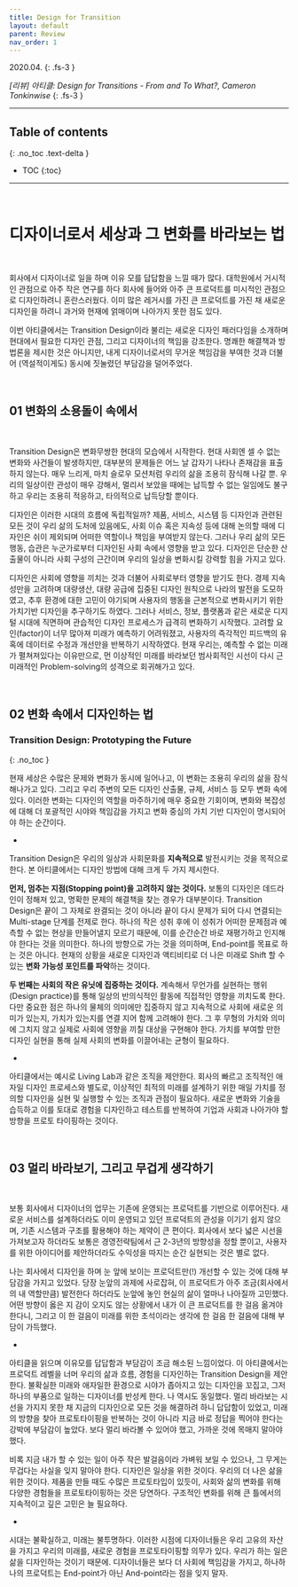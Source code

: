 ```yaml
---
title: Design for Transition
layout: default
parent: Review
nav_order: 1
---
```


2020.04.
{: .fs-3 }

_[리뷰] 아티클: Design for Transitions - From and To What?, Cameron Tonkinwise_
{: .fs-3 }

---

## Table of contents
{: .no_toc .text-delta }

- TOC
{:toc}


---

<br/>

# 디자이너로서 세상과 그 변화를 바라보는 법

<br/>

회사에서 디자이너로 일을 하며 이유 모를 답답함을 느낄 때가 많다. 대학원에서 거시적인 관점으로 아주 작은 연구를 하다 회사에 들어와 아주 큰 프로덕트를 미시적인 관점으로 디자인하려니 혼란스러웠다. 이미 많은 레거시를 가진 큰 프로덕트를 가진 채 새로운 디자인을 하려니 과거와 현재에 얽매이며 나아가지 못한 점도 있다.

이번 아티클에서는 Transition Design이라 불리는 새로운 디자인 패러다임을 소개하며 현대에서 필요한 디자인 관점, 그리고 디자이너의 책임을 강조한다. 명쾌한 해결책과 방법론을 제시한 것은 아니지만, 내게 디자이너로서의 무거운 책임감을 부여한 것과 더불어 (역설적이게도) 동시에 짓눌렸던 부담감을 덜어주었다.

<br/>

## 01 변화의 소용돌이 속에서

<br/>

Transition Design은 변화무쌍한 현대의 모습에서 시작한다. 현대 사회엔 셀 수 없는 변화와 사건들이 발생하지만, 대부분의 문제들은 어느 날 갑자기 나타나 존재감을 표출하지 않는다. 매우 느리게, 마치 슬로우 모션처럼 우리의 삶을 조용히 잠식해 나갈 뿐. 우리의 일상이란 관성이 매우 강해서, 멀리서 보았을 때에는 납득할 수 없는 일임에도 불구하고 우리는 조용히 적응하고, 타의적으로 납득당할 뿐이다.

디자인은 이러한 시대의 흐름에 독립적일까? 제품, 서비스, 시스템 등 디자인과 관련된 모든 것이 우리 삶의 도처에 있음에도, 사회 이슈 혹은 지속성 등에 대해 논의할 때에 디자인은 쉬이 제외되며 어떠한 역할이나 책임을 부여받지 않는다. 그러나 우리 삶의 모든 행동, 습관은 누군가로부터 디자인된 사회 속에서 영향을 받고 있다. 디자인은 단순한 산출물이 아니라 사회 구성의 근간이며 우리의 일상을 변화시킬 강력할 힘을 가지고 있다. 

디자인은 사회에 영향을 끼치는 것과 더불어 사회로부터 영향을 받기도 한다. 경제 지속성만을 고려하며 대량생산, 대량 공급에 집중된 디자인 원칙으로 나라의 발전을 도모하였고, 추후 환경에 대한 고민이 야기되며 사용자의 행동을 근본적으로 변화시키기 위한 가치기반 디자인을 추구하기도 하였다. 그러나 서비스, 정보, 플랫폼과 같은 새로운 디지털 시대에 직면하며 관습적인 디자인 프로세스가 급격히 변화하기 시작했다. 고려할 요인(factor)이 너무 많아져 미래가 예측하기 어려워졌고, 사용자의 즉각적인 피드백의 유혹에 데이터로 수정과 개선만을 반복하기 시작하였다. 현재 우리는, 예측할 수 없는 미래가 펼쳐져있다는 이유만으로, 먼 이상적인 미래를 바라보던 범사회적인 시선이 다시 근미래적인 Problem-solving의 성격으로 회귀해가고 있다.

<br/>

## 02 변화 속에서 디자인하는 법

### Transition Design: Prototyping the Future 
{: .no_toc }

현재 세상은 수많은 문제와 변화가 동시에 일어나고, 이 변화는 조용히 우리의 삶을 잠식해나가고 있다. 그리고 우리 주변의 모든 디자인 산출물, 규제, 서비스 등 모두 변화 속에 있다. 이러한 변화는 디자인의 역할을 마주하기에 매우 중요한 기회이며, 변화와 복잡성에 대해 더 포괄적인 시야와 책임감을 가지고 변화 중심의 가치 기반 디자인이 명시되어야 하는 순간이다. 

-

Transition Design은 우리의 일상과 사회문화를 **지속적으로** 발전시키는 것을 목적으로 한다. 본 아티클에서는 디자인 방법에 대해 크게 두 가지 제시한다.

**먼저, 멈추는 지점(Stopping point)을 고려하지 않는 것이다.** 보통의 디자인은 데드라인이 정해져 있고, 명확한 문제의 해결책을 찾는 경우가 대부분이다. Transition Design은 끝이 그 자체로 완결되는 것이 아니라 끝이 다시 문제가 되어 다시 연결되는 Multi-stage 단계를 전제로 한다. 하나의 작은 성취 후에 이 성취가 어떠한 문제점과 예측할 수 없는 현상을 만들어낼지 모르기 때문에, 이를 순간순간 바로 재평가하고 인지해야 한다는 것을 의미한다. 하나의 방향으로 가는 것을 의미하며, End-point를 목표로 하는 것은 아니다. 현재의 상황을 새로운 디자인과 액티비티로 더 나은 미래로 Shift 할 수 있는 **변화 가능성 포인트를 파악**하는 것이다.

**두 번째는 사회의 작은 유닛에 집중하는 것이다.** 계속해서 무언가를 실현하는 행위(Design practice)를 통해 일상의 반의식적인 활동에 직접적인 영향을 끼치도록 한다. 다만 중요한 점은 하나의 물체의 의미에만 집중하지 않고 지속적으로 사회에 새로운 의미가 있는지, 가치가 있는지를 연결 지어 함께 고려해야 한다. 그 후 무형의 가치와 의미에 그치지 않고 실제로 사회에 영향을 끼칠 대상을 구현해야 한다. 가치를 부여할 만한 디자인 실현을 통해 실제 사회의 변화를 이끌어내는 균형이 필요하다.

-

아티클에서는 예시로 Living Lab과 같은 조직을 제안한다. 회사의 빠르고 조직적인 애자일 디자인 프로세스와 별도로, 이상적인 최적의 미래를 설계하기 위한 매일 가치를 정의할 디자인을 실현 및 실행할 수 있는 조직과 관점이 필요하다. 새로운 변화와 기술을 습득하고 이를 토대로 경험을 디자인하고 테스트를 반복하여 기업과 사회과 나아가야 할 방향을 프로토 타이핑하는 것이다.

<br/>

## 03 멀리 바라보기, 그리고 무겁게 생각하기

<br/>

보통 회사에서 디자이너의 업무는 기존에 운영되는 프로덕트를 기반으로 이루어진다. 새로운 서비스를 설계하더라도 이미 운영되고 있던 프로덕트의 관성을 이기기 쉽지 않으며, 기존 시스템과 구조를 활용해야 하는 제약이 큰 편이다. 회사에서 보다 넓은 시선을 가져보고자 하더라도 보통은 경영전략팀에서 근 2-3년의 방향성을 정할 뿐이고, 사용자를 위한 아이디어를 제안하더라도 수익성을 따지는 순간 실현되는 것은 별로 없다.

나는 회사에서 디자인을 하며 눈 앞에 보이는 프로덕트만(!) 개선할 수 있는 것에 대해 부담감을 가지고 있었다. 당장 눈앞의 과제에 사로잡혀, 이 프로덕트가 아주 조금(회사에서의 내 역할만큼) 발전한다 하더라도 눈앞에 놓인 현실의 삶이 얼마나 나아질까 고민했다. 어떤 방향이 옳은 지 감이 오지도 않는 상황에서 내가 이 큰 프로덕트를 한 걸음 옮겨야 한다니, 그리고 이 한 걸음이 미래를 위한 초석이라는 생각에 한 걸음 한 걸음에 대해 부담이 가득했다.

-

아티클을 읽으며 이유모를 답답함과 부담감이 조금 해소된 느낌이었다. 이 아티클에서는 프로덕트 레벨을 너머 우리의 삶과 흐름, 경험을 디자인하는 Transition Design을 제안한다. 불확실한 미래와 애자일한 환경으로 시야가 좁아지고 있는 디자인을 꼬집고, 그저 하나의 부품으로 일하는 디자이너를 반성케 한다. 나 역시도 동일했다. 멀리 바라보는 시선을 가지지 못한 채 지금의 디자인으로 모든 것을 해결하려 하니 답답함이 있었고, 미래의 방향을 찾아 프로토타이핑을 반복하는 것이 아니라 지금 바로 정답을 찍어야 한다는 강박에 부담감이 높았다. 보다 멀리 바라볼 수 있어야 했고, 가까운 것에 목매지 말아야 했다.

비록 지금 내가 할 수 있는 일이 아주 작은 발걸음이라 가벼워 보일 수 있으나, 그 무게는 무겁다는 사실을 잊지 말아야 한다. 디자인은 일상을 위한 것이다. 우리의 더 나은 삶을 위한 것이다. 제품을 만들 때도 수많은 프로토타입이 있듯이, 사회와 삶의 변화를 위해 다양한 경험들을 프로토타이핑하는 것은 당연하다. 구조적인 변화를 위해 큰 틀에서의 지속적이고 깊은 고민은 늘 필요하다.

-

시대는 불확실하고, 미래는 불투명하다. 이러한 시점에 디자이너들은 우리 고유의 자산을 가지고 우리의 미래를, 새로운 경험을 프로토타이핑할 의무가 있다. 우리가 하는 일은 삶을 디자인하는 것이기 때문에. 디자이너들은 보다 더 사회에 책임감을 가지고, 하나하나의 프로덕트는 End-point가 아닌 And-point라는 점을 잊지 말자.

<br/>



<br/>
<br/>
<br/>
